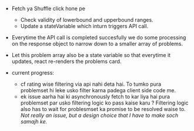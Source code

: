 - Fetch ya Shuffle click hone pe
  - Check validity of lowerbound and upperbound ranges.
  - Update a stateVariable which inturn triggers API call.
  
- Everytime the API call is completed succesfully we do some processing on the response object to narrow down to a smaller array of problems. 
- Let this problem array also be a state variable so that everytime it updates, react re-renders the problems card.

- current progress:
  - cf rating wise filtering via api nahi deta hai. To tumko pura problemset hi leke usko filter karna padega client side code me.
  - ek issue aarha hai ki asynchronously fetch to kar liya hai pura problemset par usko filtering logic ko pass kaise karu ? Filtering logic also has to wait for problesmset ka promise to be resolved waise to. _Not really an issue, but a design choice that I have to make soch samajh ke._
